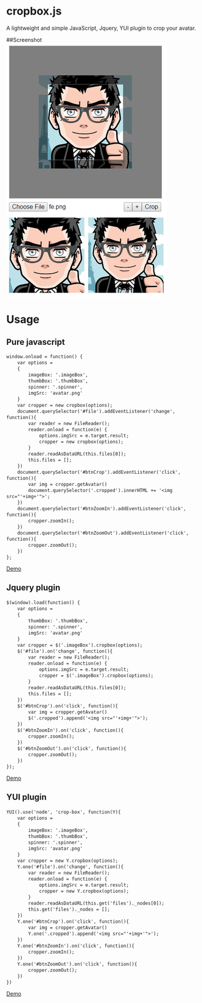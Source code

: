 cropbox.js
=======
A lightweight and simple JavaScript, Jquery, YUI plugin to crop your avatar.

##Screenshot
![ScreenShot](/screenshot.jpg)

# Usage

## Pure javascript

    window.onload = function() {
        var options =
        {
            imageBox: '.imageBox',
            thumbBox: '.thumbBox',
            spinner: '.spinner',
            imgSrc: 'avatar.png'
        }
        var cropper = new cropbox(options);
        document.querySelector('#file').addEventListener('change', function(){
            var reader = new FileReader();
            reader.onload = function(e) {
                options.imgSrc = e.target.result;
                cropper = new cropbox(options);
            }
            reader.readAsDataURL(this.files[0]);
            this.files = [];
        })
        document.querySelector('#btnCrop').addEventListener('click', function(){
            var img = cropper.getAvatar()
            document.querySelector('.cropped').innerHTML += '<img src="'+img+'">';
        })
        document.querySelector('#btnZoomIn').addEventListener('click', function(){
            cropper.zoomIn();
        })
        document.querySelector('#btnZoomOut').addEventListener('click', function(){
            cropper.zoomOut();
        })
    };

[Demo](http://cssdeck.com/labs/xnmcokhc)

## Jquery plugin

    $(window).load(function() {
        var options =
        {
            thumbBox: '.thumbBox',
            spinner: '.spinner',
            imgSrc: 'avatar.png'
        }
        var cropper = $('.imageBox').cropbox(options);
        $('#file').on('change', function(){
            var reader = new FileReader();
            reader.onload = function(e) {
                options.imgSrc = e.target.result;
                cropper = $('.imageBox').cropbox(options);
            }
            reader.readAsDataURL(this.files[0]);
            this.files = [];
        })
        $('#btnCrop').on('click', function(){
            var img = cropper.getAvatar()
            $('.cropped').append('<img src="'+img+'">');
        })
        $('#btnZoomIn').on('click', function(){
            cropper.zoomIn();
        })
        $('#btnZoomOut').on('click', function(){
            cropper.zoomOut();
        })
    });

[Demo](http://cssdeck.com/labs/t8bdodvj)

## YUI plugin

    YUI().use('node', 'crop-box', function(Y){
        var options =
        {
            imageBox: '.imageBox',
            thumbBox: '.thumbBox',
            spinner: '.spinner',
            imgSrc: 'avatar.png'
        }
        var cropper = new Y.cropbox(options);
        Y.one('#file').on('change', function(){
            var reader = new FileReader();
            reader.onload = function(e) {
                options.imgSrc = e.target.result;
                cropper = new Y.cropbox(options);
            }
            reader.readAsDataURL(this.get('files')._nodes[0]);
            this.get('files')._nodes = [];
        })
        Y.one('#btnCrop').on('click', function(){
            var img = cropper.getAvatar()
            Y.one('.cropped').append('<img src="'+img+'">');
        })
        Y.one('#btnZoomIn').on('click', function(){
            cropper.zoomIn();
        })
        Y.one('#btnZoomOut').on('click', function(){
            cropper.zoomOut();
        })
    })

[Demo](http://cssdeck.com/labs/kugvd9kp)